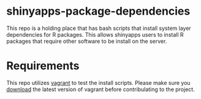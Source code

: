 shinyapps-package-dependencies
==============================

This repo is a holding place that has bash scripts that install system layer dependencies for R packages. This allows shinyapps users to install R packages that require other software to be install on the server.

Requirements
============

This repo utilizes [vagrant](http://www.vagrantup.com/) to test the install scripts. Please make sure you [download](http://www.vagrantup.com/downloads.html) the latest version of vagrant before contribulating to the project.
